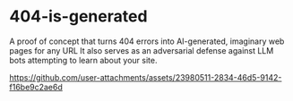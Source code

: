 # 404-is-generated

A proof of concept that turns 404 errors into AI-generated, imaginary web pages for any URL
It also serves as an adversarial defense against LLM bots attempting to learn about your site.  


https://github.com/user-attachments/assets/23980511-2834-46d5-9142-f16be9c2ae6d

